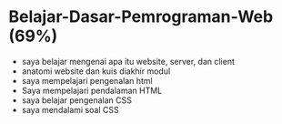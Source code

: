 # Belajar-Dasar-Pemrograman-Web (69%)

* saya belajar mengenai apa itu website, server, dan client  
* anatomi website dan kuis diakhir modul
*  saya mempelajari pengenalan html
* Saya mempelajari pendalaman HTML
* saya belajar pengenalan CSS
* saya mendalami soal CSS
